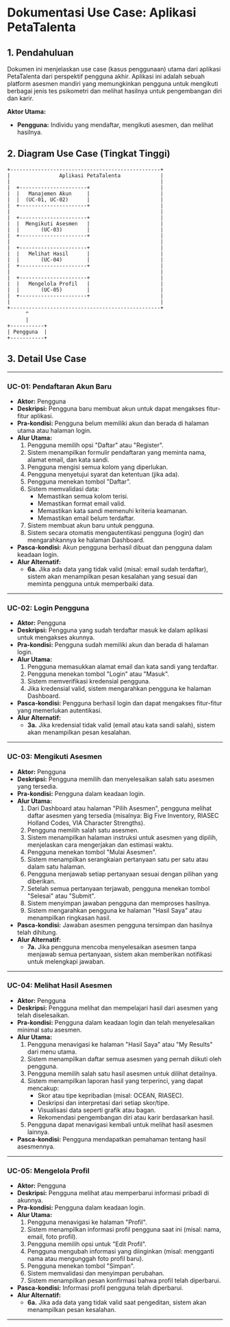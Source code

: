 # Dokumentasi Use Case: Aplikasi PetaTalenta

## 1. Pendahuluan

Dokumen ini menjelaskan use case (kasus penggunaan) utama dari aplikasi PetaTalenta dari perspektif pengguna akhir. Aplikasi ini adalah sebuah platform asesmen mandiri yang memungkinkan pengguna untuk mengikuti berbagai jenis tes psikometri dan melihat hasilnya untuk pengembangan diri dan karir.

**Aktor Utama:**
*   **Pengguna:** Individu yang mendaftar, mengikuti asesmen, dan melihat hasilnya.

## 2. Diagram Use Case (Tingkat Tinggi)

```
+-------------------------------------------------+
|                Aplikasi PetaTalenta             |
|                                                 |
|  +----------------------+                       |
|  |   Manajemen Akun     |                       |
|  |  (UC-01, UC-02)      |                       |
|  +----------------------+                       |
|                                                 |
|  +----------------------+                       |
|  |  Mengikuti Asesmen   |                       |
|  |       (UC-03)        |                       |
|  +----------------------+                       |
|                                                 |
|  +----------------------+                       |
|  |   Melihat Hasil      |                       |
|  |       (UC-04)        |                       |
|  +----------------------+                       |
|                                                 |
|  +----------------------+                       |
|  |   Mengelola Profil   |                       |
|  |       (UC-05)        |                       |
|  +----------------------+                       |
|                                                 |
+-------------------------------------------------+
      ^
      |
+-----------+
| Pengguna  |
+-----------+
```

## 3. Detail Use Case

---

### **UC-01: Pendaftaran Akun Baru**

*   **Aktor:** Pengguna
*   **Deskripsi:** Pengguna baru membuat akun untuk dapat mengakses fitur-fitur aplikasi.
*   **Pra-kondisi:** Pengguna belum memiliki akun dan berada di halaman utama atau halaman login.
*   **Alur Utama:**
    1.  Pengguna memilih opsi "Daftar" atau "Register".
    2.  Sistem menampilkan formulir pendaftaran yang meminta nama, alamat email, dan kata sandi.
    3.  Pengguna mengisi semua kolom yang diperlukan.
    4.  Pengguna menyetujui syarat dan ketentuan (jika ada).
    5.  Pengguna menekan tombol "Daftar".
    6.  Sistem memvalidasi data:
        *   Memastikan semua kolom terisi.
        *   Memastikan format email valid.
        *   Memastikan kata sandi memenuhi kriteria keamanan.
        *   Memastikan email belum terdaftar.
    7.  Sistem membuat akun baru untuk pengguna.
    8.  Sistem secara otomatis mengautentikasi pengguna (login) dan mengarahkannya ke halaman Dashboard.
*   **Pasca-kondisi:** Akun pengguna berhasil dibuat dan pengguna dalam keadaan login.
*   **Alur Alternatif:**
    *   **6a.** Jika ada data yang tidak valid (misal: email sudah terdaftar), sistem akan menampilkan pesan kesalahan yang sesuai dan meminta pengguna untuk memperbaiki data.

---

### **UC-02: Login Pengguna**

*   **Aktor:** Pengguna
*   **Deskripsi:** Pengguna yang sudah terdaftar masuk ke dalam aplikasi untuk mengakses akunnya.
*   **Pra-kondisi:** Pengguna sudah memiliki akun dan berada di halaman login.
*   **Alur Utama:**
    1.  Pengguna memasukkan alamat email dan kata sandi yang terdaftar.
    2.  Pengguna menekan tombol "Login" atau "Masuk".
    3.  Sistem memverifikasi kredensial pengguna.
    4.  Jika kredensial valid, sistem mengarahkan pengguna ke halaman Dashboard.
*   **Pasca-kondisi:** Pengguna berhasil login dan dapat mengakses fitur-fitur yang memerlukan autentikasi.
*   **Alur Alternatif:**
    *   **3a.** Jika kredensial tidak valid (email atau kata sandi salah), sistem akan menampilkan pesan kesalahan.

---

### **UC-03: Mengikuti Asesmen**

*   **Aktor:** Pengguna
*   **Deskripsi:** Pengguna memilih dan menyelesaikan salah satu asesmen yang tersedia.
*   **Pra-kondisi:** Pengguna dalam keadaan login.
*   **Alur Utama:**
    1.  Dari Dashboard atau halaman "Pilih Asesmen", pengguna melihat daftar asesmen yang tersedia (misalnya: Big Five Inventory, RIASEC Holland Codes, VIA Character Strengths).
    2.  Pengguna memilih salah satu asesmen.
    3.  Sistem menampilkan halaman instruksi untuk asesmen yang dipilih, menjelaskan cara mengerjakan dan estimasi waktu.
    4.  Pengguna menekan tombol "Mulai Asesmen".
    5.  Sistem menampilkan serangkaian pertanyaan satu per satu atau dalam satu halaman.
    6.  Pengguna menjawab setiap pertanyaan sesuai dengan pilihan yang diberikan.
    7.  Setelah semua pertanyaan terjawab, pengguna menekan tombol "Selesai" atau "Submit".
    8.  Sistem menyimpan jawaban pengguna dan memproses hasilnya.
    9.  Sistem mengarahkan pengguna ke halaman "Hasil Saya" atau menampilkan ringkasan hasil.
*   **Pasca-kondisi:** Jawaban asesmen pengguna tersimpan dan hasilnya telah dihitung.
*   **Alur Alternatif:**
    *   **7a.** Jika pengguna mencoba menyelesaikan asesmen tanpa menjawab semua pertanyaan, sistem akan memberikan notifikasi untuk melengkapi jawaban.

---

### **UC-04: Melihat Hasil Asesmen**

*   **Aktor:** Pengguna
*   **Deskripsi:** Pengguna melihat dan mempelajari hasil dari asesmen yang telah diselesaikan.
*   **Pra-kondisi:** Pengguna dalam keadaan login dan telah menyelesaikan minimal satu asesmen.
*   **Alur Utama:**
    1.  Pengguna menavigasi ke halaman "Hasil Saya" atau "My Results" dari menu utama.
    2.  Sistem menampilkan daftar semua asesmen yang pernah diikuti oleh pengguna.
    3.  Pengguna memilih salah satu hasil asesmen untuk dilihat detailnya.
    4.  Sistem menampilkan laporan hasil yang terperinci, yang dapat mencakup:
        *   Skor atau tipe kepribadian (misal: OCEAN, RIASEC).
        *   Deskripsi dan interpretasi dari setiap skor/tipe.
        *   Visualisasi data seperti grafik atau bagan.
        *   Rekomendasi pengembangan diri atau karir berdasarkan hasil.
    5.  Pengguna dapat menavigasi kembali untuk melihat hasil asesmen lainnya.
*   **Pasca-kondisi:** Pengguna mendapatkan pemahaman tentang hasil asesmennya.

---

### **UC-05: Mengelola Profil**

*   **Aktor:** Pengguna
*   **Deskripsi:** Pengguna melihat atau memperbarui informasi pribadi di akunnya.
*   **Pra-kondisi:** Pengguna dalam keadaan login.
*   **Alur Utama:**
    1.  Pengguna menavigasi ke halaman "Profil".
    2.  Sistem menampilkan informasi profil pengguna saat ini (misal: nama, email, foto profil).
    3.  Pengguna memilih opsi untuk "Edit Profil".
    4.  Pengguna mengubah informasi yang diinginkan (misal: mengganti nama atau mengunggah foto profil baru).
    5.  Pengguna menekan tombol "Simpan".
    6.  Sistem memvalidasi dan menyimpan perubahan.
    7.  Sistem menampilkan pesan konfirmasi bahwa profil telah diperbarui.
*   **Pasca-kondisi:** Informasi profil pengguna telah diperbarui.
*   **Alur Alternatif:**
    *   **6a.** Jika ada data yang tidak valid saat pengeditan, sistem akan menampilkan pesan kesalahan.

---
